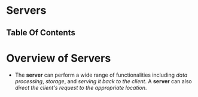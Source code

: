 # Servers

## Table Of Contents

# Overview of Servers

- The **server** can perform a wide range of functionalities including _data processing_, _storage_, and _serving it back to the client_. A **server** can also _direct the client's request to the appropriate location_.
